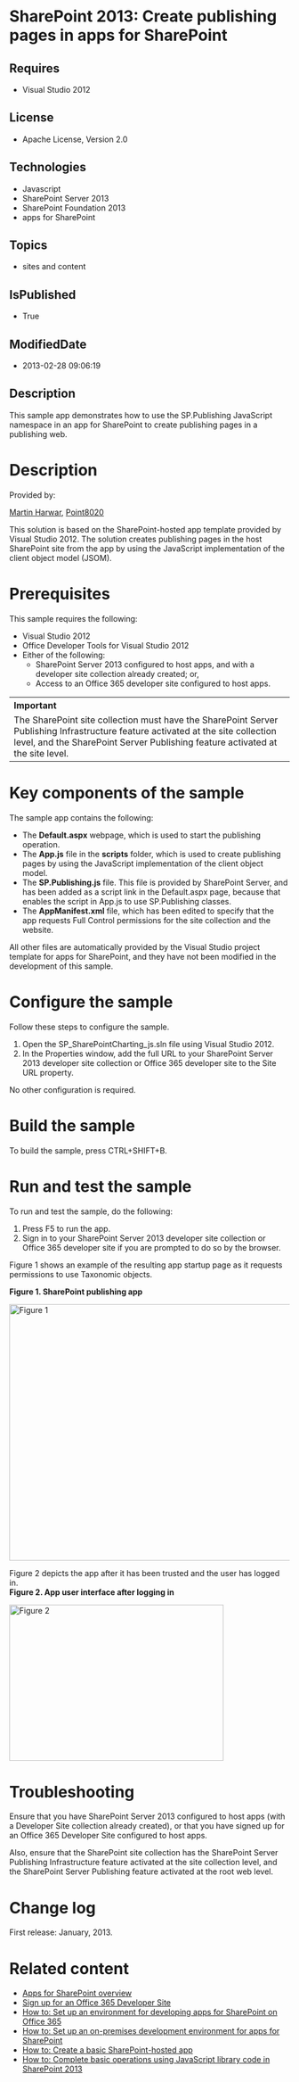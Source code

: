 # SharePoint 2013: Create publishing pages in apps for SharePoint
## Requires
* Visual Studio 2012
## License
* Apache License, Version 2.0
## Technologies
* Javascript
* SharePoint Server 2013
* SharePoint Foundation 2013
* apps for SharePoint
## Topics
* sites and content
## IsPublished
* True
## ModifiedDate
* 2013-02-28 09:06:19
## Description

<p id="header">This sample app demonstrates how to use the <span><span class="keyword">SP.Publishing</span></span> JavaScript namespace in an app for SharePoint to create publishing pages in a publishing web.</p>
<div id="mainSection">
<div id="mainBody">
<div class="introduction">
<h1 class="heading">Description</h1>
<div class="section" id="sectionSection0">
<p><span class="label">Provided by:</span></p>
</div>
<div class="section" id="sectionSection0">
<p><a href="http://mvp.microsoft.com/en-US/findanmvp/Pages/profile.aspx?MVPID=c558e0ed-382f-4008-8002-4634a9167b99" target="_blank">Martin Harwar</a>,
<a href="http://point8020.com/Default.aspx" target="_blank">Point8020</a></p>
<p>This solution is based on the SharePoint-hosted app template provided by Visual Studio 2012. The solution creates publishing pages in the host SharePoint site from the app by using the JavaScript implementation of the client object model (JSOM).</p>
</div>
<h1 class="heading">Prerequisites</h1>
<div class="section" id="sectionSection1">
<p>This sample requires the following:</p>
<ul>
<li>
<div>Visual Studio 2012</div>
</li><li>
<div>Office Developer Tools for Visual Studio 2012</div>
</li><li>
<div>Either of the following:</div>
<ul>
<li>
<div>SharePoint Server 2013 configured to host apps, and with a developer site collection already created; or,</div>
</li><li>
<div>Access to an Office 365 developer site configured to host apps.</div>
</li></ul>
</li></ul>
<div class="alert">
<table cellspacing="0" cellpadding="0" width="100%">
<tbody>
<tr>
<th align="left"><strong>Important</strong></th>
</tr>
<tr>
<td>
<div>The SharePoint site collection must have the SharePoint Server Publishing Infrastructure feature activated at the site collection level, and the SharePoint Server Publishing feature activated at the site level.</div>
</td>
</tr>
</tbody>
</table>
</div>
</div>
<h1 class="heading">Key components of the sample</h1>
<div class="section" id="sectionSection2">
<p>The sample app contains the following:</p>
<ul>
<li>
<div>The <strong>Default.aspx</strong> webpage, which is used to start the publishing operation.</div>
</li><li>
<div>The <strong>App.js</strong> file in the <strong>scripts</strong> folder, which is used to create publishing pages by using the JavaScript implementation of the client object model.</div>
</li><li>
<div>The <strong>SP.Publishing.js</strong> file. This file is provided by SharePoint Server, and has been added as a script link in the Default.aspx page, because that enables the script in App.js to use
<span><span class="keyword">SP.Publishing</span></span> classes.</div>
</li><li>
<div>The <strong>AppManifest.xml</strong> file, which has been edited to specify that the app requests Full Control permissions for the site collection and the website.</div>
</li></ul>
<p>All other files are automatically provided by the Visual Studio project template for apps for SharePoint, and they have not been modified in the development of this sample.</p>
</div>
<h1 class="heading">Configure the sample</h1>
<div class="section" id="sectionSection3">
<p>Follow these steps to configure the sample.</p>
<ol>
<li>
<div>Open the <span class="ui">SP_SharePointCharting_js.sln</span> file using Visual Studio 2012.</div>
</li><li>
<div>In the <span class="ui">Properties</span> window, add the full URL to your SharePoint Server 2013 developer site collection or Office 365 developer site to the
<span><span class="keyword">Site URL</span></span> property.</div>
</li></ol>
<p>No other configuration is required.</p>
</div>
<h1 class="heading">Build the sample</h1>
<div class="section" id="sectionSection4">
<p>To build the sample, press CTRL&#43;SHIFT&#43;B.</p>
</div>
<h1 class="heading">Run and test the sample</h1>
<div class="section"></div>
<p class="section">To run and test the sample, do the following:</p>
<div class="section"></div>
<div class="section">
<ol>
<li>
<div>Press F5 to run the app.</div>
</li><li>
<div>Sign in to your SharePoint Server 2013 developer site collection or Office 365 developer site if you are prompted to do so by the browser.</div>
</li></ol>
</div>
<p>Figure 1 shows an example of the resulting app startup page as it requests permissions to use Taxonomic objects.</p>
<p class="caption"><strong>Figure 1. SharePoint publishing app</strong></p>
<p><img id="76804" src="http://i1.code.msdn.s-msft.com/sharepoint-2013-create-9bfa6f5c/image/file/76804/1/7-1.png" alt="Figure 1" width="564" height="460"></p>
Figure 2 depicts the app after it has been trusted and the user has logged in.</div>
<div class="introduction"></div>
<div class="introduction"><strong>Figure 2. App user interface after logging in
</strong>
<p><img id="76805" src="http://i1.code.msdn.s-msft.com/sharepoint-2013-create-9bfa6f5c/image/file/76805/1/7-2.png" alt="Figure 2" width="385" height="280"></p>
<h1 class="heading">Troubleshooting</h1>
<div class="section" id="sectionSection6">
<p>Ensure that you have SharePoint Server 2013 configured to host apps (with a Developer Site collection already created), or that you have signed up for an Office 365 Developer Site configured to host apps.</p>
<p>Also, ensure that the SharePoint site collection has the SharePoint Server Publishing Infrastructure feature activated at the site collection level, and the SharePoint Server Publishing feature activated at the root web level.</p>
</div>
<h1 class="heading">Change log</h1>
<div class="section" id="sectionSection7">
<p>First release: January, 2013.</p>
</div>
<h1 class="heading">Related content</h1>
<div class="section" id="sectionSection8">
<ul>
<li>
<div><a href="http://msdn.microsoft.com/en-us/library/office/apps/fp179930.aspx" target="_blank">Apps for SharePoint overview</a></div>
</li><li>
<div><a href="http://msdn.microsoft.com/en-us/library/fp179924.aspx" target="_blank">Sign up for an Office 365 Developer Site</a></div>
</li><li>
<div><a href="http://msdn.microsoft.com/en-us/library/office/apps/fp161179.aspx" target="_blank">How to: Set up an environment for developing apps for SharePoint on Office 365</a></div>
</li><li>
<div><a href="http://msdn.microsoft.com/en-us/library/office/apps/fp179923.aspx" target="_blank">How to: Set up an on-premises development environment for apps for SharePoint</a></div>
</li><li>
<div><a href="http://msdn.microsoft.com/en-us/library/office/apps/fp142379.aspx" target="_blank">How to: Create a basic SharePoint-hosted app</a></div>
</li><li>
<div><a href="http://msdn.microsoft.com/en-us/library/jj163201.aspx" target="_blank">How to: Complete basic operations using JavaScript library code in SharePoint 2013</a></div>
</li></ul>
</div>
</div>
</div>
</div>
